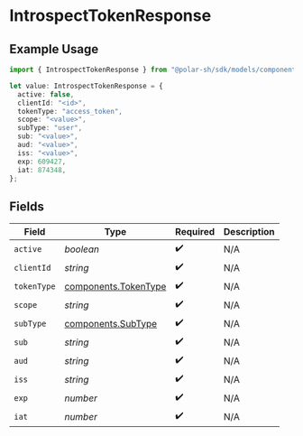 # IntrospectTokenResponse

## Example Usage

```typescript
import { IntrospectTokenResponse } from "@polar-sh/sdk/models/components/introspecttokenresponse.js";

let value: IntrospectTokenResponse = {
  active: false,
  clientId: "<id>",
  tokenType: "access_token",
  scope: "<value>",
  subType: "user",
  sub: "<value>",
  aud: "<value>",
  iss: "<value>",
  exp: 609427,
  iat: 874348,
};
```

## Fields

| Field                                                        | Type                                                         | Required                                                     | Description                                                  |
| ------------------------------------------------------------ | ------------------------------------------------------------ | ------------------------------------------------------------ | ------------------------------------------------------------ |
| `active`                                                     | *boolean*                                                    | :heavy_check_mark:                                           | N/A                                                          |
| `clientId`                                                   | *string*                                                     | :heavy_check_mark:                                           | N/A                                                          |
| `tokenType`                                                  | [components.TokenType](../../models/components/tokentype.md) | :heavy_check_mark:                                           | N/A                                                          |
| `scope`                                                      | *string*                                                     | :heavy_check_mark:                                           | N/A                                                          |
| `subType`                                                    | [components.SubType](../../models/components/subtype.md)     | :heavy_check_mark:                                           | N/A                                                          |
| `sub`                                                        | *string*                                                     | :heavy_check_mark:                                           | N/A                                                          |
| `aud`                                                        | *string*                                                     | :heavy_check_mark:                                           | N/A                                                          |
| `iss`                                                        | *string*                                                     | :heavy_check_mark:                                           | N/A                                                          |
| `exp`                                                        | *number*                                                     | :heavy_check_mark:                                           | N/A                                                          |
| `iat`                                                        | *number*                                                     | :heavy_check_mark:                                           | N/A                                                          |